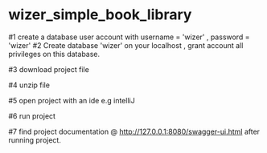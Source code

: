 # wizer_simple_book_library

#1 create a database user account with username = 'wizer' , password = 'wizer' 
#2 Create database 'wizer' on your localhost , grant account all privileges on this database.

#3 download project file

#4 unzip file 

#5 open project with an ide e.g intelliJ 

#6 run project 

#7 find project documentation @
http://127.0.0.1:8080/swagger-ui.html
after running project.


